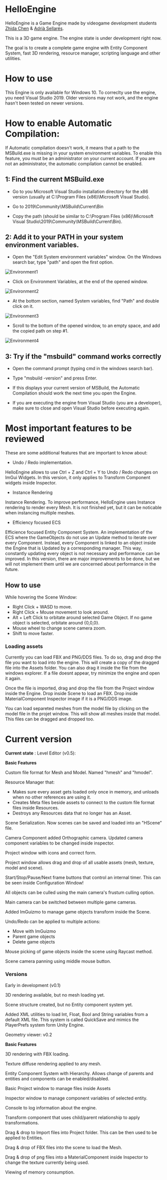 # HelloEngine

HelloEngine is a Game Engine made by videogame development students [Zhida Chen](https://github.com/Xidashuaige) & [Adrià Sellarés](https://github.com/AdriaSeSa).

This is a 3D game engine. The engine state is under development right now.

The goal is to create a complete game engine with Entity Component System, fast 3D rendering, resource manager, scripting language and other utilities.

# How to use

This Engine is only available for Windows 10. To correclty use the engine, you need Visual Studio 2019. Older versions may not work, and the engine hasn't been tested on newer versions. 

# How to enable Automatic Compilation:

If Automatic compilation doesn't work, it means that a path to the MSBuild.exe is missing in your system environment variables. To enable this feature, you must be an administrator on your current account. If you are not an administrator, the automatic compilation cannot be enabled.

## 1: Find the current MSBuild.exe

* Go to you Microsoft Visual Studio installation directory for the x86 version (usually at C:\Program Files (x86)\Microsoft Visual Studio).

* Go to 2019\Community\MSBuild\Current\Bin

* Copy the path (should be similar to C:\Program Files (x86)\Microsoft Visual Studio\2019\Community\MSBuild\Current\Bin).

## 2: Add it to your PATH in your **system** environment variables.

* Open the "Edit System environment variables" window. On the Windows search bar, type "path" and open the first option.

![Environment1](GithubFiles/readme-images/environment1.png)

* Click on Environment Variables, at the end of the opened window.

![Environment2](GithubFiles/readme-images/environment2.png)

* At the bottom section, named System variables, find "Path" and double click on it.

![Environment3](GithubFiles/readme-images/environment3.png)

* Scroll to the bottom of the opened window, to an empty space, and add the copied path on step #1.

![Environment4](GithubFiles/readme-images/environment4.png)

## 3: Try if the "msbuild" command works correctly

* Open the command prompt (typing cmd in the windows search bar).

* Type "msbuild -version" and press Enter.

* If this displays your current version of MSBuild, the Automatic Compilation should work the next time you open the Engine. 

* If you are executing the engine from Visual Studio (you are a developer), make sure to close and open Visual Studio before executing again.

# Most important features to be reviewed

These are some additional features that are important to know about:

* Undo / Redo implementation.

HelloEngine allows to use Ctrl + Z and Ctrl + Y to Undo / Redo changes on ImGui Widgets. In this version, it only applies to Transform Component widgets inside Inspector.

* Instance Rendering

Instance Rendering. To improve performance, HelloEngine uses Instance rendering to render every Mesh. It is not finished yet, but it can be noticable when instancing multiple meshes.

* Efficiency focused ECS

Efficience focused Entity Component System. An implementation of the ECS where the GameObjects do not use an Update method to iterate over every Component. Instead, every Component is linked to an object inside the Engine that is Updated by a corresponding manager. This way, constantly updating every object is not necessary and performance can be improved. In this version, there are major improvements to be done, but we will not implement them until we are concerned about performance in the future.

## How to use

While hovering the Scene Window:

* Right Click + WASD to move.
* Right Click + Mouse movement to look around.
* Alt + Left Click to orbitate around selected Game Object. If no game object is selected, orbitate around {0,0,0}.
* Mouse wheel to change scene camera zoom.
* Shift to move faster.

### Loading assets

Currently you can load FBX and PNG/DDS files. To do so, drag and drop the file you want to load into the engine. This will create a copy of the dragged file into the Assets folder. You can also drag it inside the file from the windows explorer. If a file doesnt appear, try minimize the engine and open it again.

Once the file is imported, drag and drop the file from the Project window inside the Engine. Drop inside Scene to load an FBX. Drop inside MaterialComponent Inspector image if it is a PNG/DDS image.

You can load separeted meshes from the model file by clicking on the model file in the projet window. This will show all meshes inside that model. This files can be dragged and dropped too.

# Current version

**Current state** : Level Editor (v0.5):

**Basic Features**

Custom file format for Mesh and Model. Named "hmesh" and "hmodel".

Resource Manager that:

* Makes sure every asset gets loaded only once in memory, and unloads when no other references are using it.
* Creates Meta files beside assets to connect to the custom file format files inside Resources.
* Destroys any Resources data that no longer has an Asset.

Scene Serialization. Now scenes can be saved and loaded into an "HScene" file. 

Camera Component added Orthographic camera. Updated camera component variables to be changed inside inspector.

Project window with icons and correct form.

Project window allows drag and drop of all usable assets (mesh, texture, model and scene).

Start/Stop/Pause/Next frame buttons that control an internal timer. This can be seen inside Configuration Window!

All objects can be culled using the main camera's frustum culling option. 

Main camera can be switched between multiple game cameras.

Added ImGuizmo to manage game objects transform inside the Scene.

Undo/Redo can be applied to multiple actions:

* Move with ImGuizmo
* Parent game objects
* Delete game objects

Mouse picking of game objects inside the scene using Raycast method.

Scene camera panning using middle mouse button.

### Versions

Early in development (v0.1)

3D rendering available, but no mesh loading yet.

Scene structure created, but no Entity component system yet.

Added XML utilities to load Int, Float, Bool and String variables from a default XML file. This system is called QuickSave and mimics the PlayerPrefs system form Unity Engine.

Geometry viewer: v0.2

**Basic Features**

3D rendering with FBX loading.

Texture diffuse rendering applied to any mesh. 

Entity Component System with Hierarchy. Allows change of parents and entities and components can be enabled/disabled.

Basic Project window to manage files inside Assets

Inspector window to manage component variables of selected entity.

Console to log information about the engine.

Transform component that uses child/parent relationship to apply transformations.

Drag & drop to Import files into Project folder. This can be then used to be applied to Entities.

Drag & drop of FBX files into the scene to load the Mesh.

Drag & drop of png files into a MaterialComponent inside Inspector to change the texture currently being used.

Viewing of memory consumption. 
